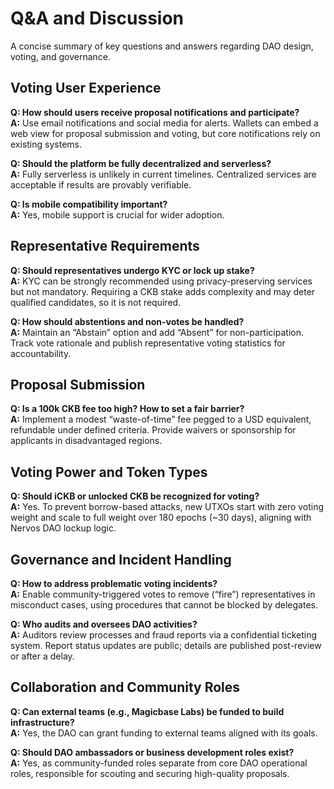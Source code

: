  # Q&A and Discussion

 A concise summary of key questions and answers regarding DAO design, voting, and governance.

 ## Voting User Experience

 **Q: How should users receive proposal notifications and participate?**  
 **A:** Use email notifications and social media for alerts. Wallets can embed a web view for proposal submission and voting, but core notifications rely on existing systems.

 **Q: Should the platform be fully decentralized and serverless?**  
 **A:** Fully serverless is unlikely in current timelines. Centralized services are acceptable if results are provably verifiable.

 **Q: Is mobile compatibility important?**  
 **A:** Yes, mobile support is crucial for wider adoption.

 ## Representative Requirements

 **Q: Should representatives undergo KYC or lock up stake?**  
 **A:** KYC can be strongly recommended using privacy-preserving services but not mandatory. Requiring a CKB stake adds complexity and may deter qualified candidates, so it is not required.

 **Q: How should abstentions and non-votes be handled?**  
 **A:** Maintain an “Abstain” option and add “Absent” for non-participation. Track vote rationale and publish representative voting statistics for accountability.

 ## Proposal Submission

 **Q: Is a 100k CKB fee too high? How to set a fair barrier?**  
 **A:** Implement a modest “waste-of-time” fee pegged to a USD equivalent, refundable under defined criteria. Provide waivers or sponsorship for applicants in disadvantaged regions.

 ## Voting Power and Token Types

 **Q: Should iCKB or unlocked CKB be recognized for voting?**  
 **A:** Yes. To prevent borrow-based attacks, new UTXOs start with zero voting weight and scale to full weight over 180 epochs (~30 days), aligning with Nervos DAO lockup logic.

 ## Governance and Incident Handling

 **Q: How to address problematic voting incidents?**  
 **A:** Enable community-triggered votes to remove (“fire”) representatives in misconduct cases, using procedures that cannot be blocked by delegates.

 **Q: Who audits and oversees DAO activities?**  
 **A:** Auditors review processes and fraud reports via a confidential ticketing system. Report status updates are public; details are published post-review or after a delay.

 ## Collaboration and Community Roles

 **Q: Can external teams (e.g., Magicbase Labs) be funded to build infrastructure?**  
 **A:** Yes, the DAO can grant funding to external teams aligned with its goals.

 **Q: Should DAO ambassadors or business development roles exist?**  
 **A:** Yes, as community-funded roles separate from core DAO operational roles, responsible for scouting and securing high-quality proposals.